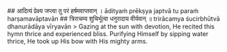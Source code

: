 <section>
<section data-markdown>
## आदित्यं प्रेक्ष्य जप्त्वा तु परं हर्षमवाप्तवान् ।
ādityaṁ prēkṣya japtvā tu paraṁ harṣamavāptavān
## त्रिराचम्य शुचिर्भूत्वा धनुरादाय वीर्यवान् ॥
trirācamya śucirbhūtvā dhanurādāya vīryavān
<!--
</section>

<section data-markdown>
> Having heard this, that great warrior Raghava, feeling greatly delighted, became free from anguish. The lustrous Lord Rāma obeyed the sayings of sage Agastya with great happiness. With a composed mind, he retained this hymn in his memory, ready to chant the Ādityahrudyam. Having performed Acamanam (sipping water thrice) and being purified, Rāma gazing at the sun with devotion, recited the hymn Ādityahrudyam thrice, then that great hero Rāghava was thrilled and lifted his bow.
</section>
<section data-markdown>
-->
> Gazing at the sun with devotion, He recited this hymn thrice and experienced bliss. Purifying Himself by sipping water thrice, He took up His bow with His mighty arms.
</section>
</section>
